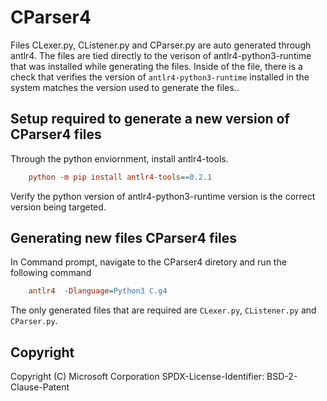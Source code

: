 # CParser4

Files CLexer.py, CListener.py and CParser.py are auto generated through antlr4. The files are tied directly to the
verison of antlr4-python3-runtime that was installed while generating the files. Inside of the file, there is a check
that verifies the version of `antlr4-python3-runtime` installed in the system matches the version used to generate
the files..

## Setup required to generate a new version of CParser4 files

Through the python enviornment, install antlr4-tools.

```ini
    python -m pip install antlr4-tools==0.2.1
```

Verify the python version of antlr4-python3-runtime version is the correct version being targeted.

## Generating new files CParser4 files

In Command prompt, navigate to the CParser4 diretory and run the following command

```ini
    antlr4  -Dlanguage=Python3 C.g4
```

The only generated files that are required are `CLexer.py`, `CListener.py` and `CParser.py`.

## Copyright

Copyright (C) Microsoft Corporation
SPDX-License-Identifier: BSD-2-Clause-Patent
